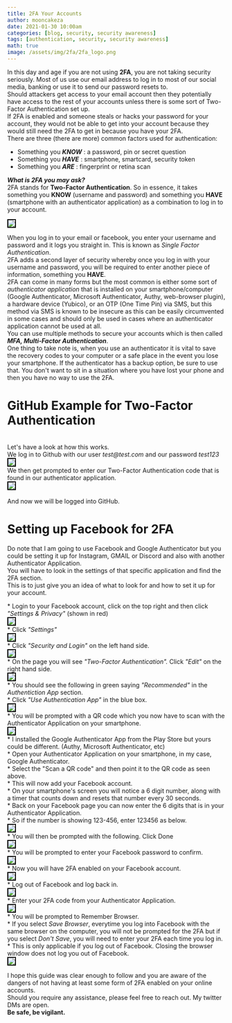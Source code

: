 ```yaml
---
title: 2FA Your Accounts
author: mooncakeza
date: 2021-01-30 10:00am
categories: [blog, security, security awareness]
tags: [authentication, security, security awareness]
math: true
image: /assets/img/2fa/2fa_logo.png
---
```


In this day and age if you are not using <b>2FA</b>, you are not taking security seriously. Most of us use our email address to log in to most of our social media, banking or use it to send our password resets to.
<br>
Should attackers get access to your email account then they potentially have access to the rest of your accounts unless there is some sort of Two-Factor Authentication set up.
<br>
If 2FA is enabled and someone steals or hacks your password for your account, they would not be able to get into your account because they would still need the 2FA to get in because you have your 2FA.
<br>
There are three (there are more) common factors used for authentication:
<br>
<ul>
<li> Something you <b><i>KNOW</i></b> : a password, pin or secret question</li>
<li> Something you <b><i>HAVE</i></b> : smartphone, smartcard, security token</li>
<li> Something you <b><i>ARE</i></b> : fingerprint or retina scan</li>
</ul>
<p>
<b><i>What is 2FA you may ask?</i></b>
<br>
2FA stands for <b>Two-Factor Authentication</b>. So in essence, it takes something you <b>KNOW</b> (username and password) and something you <b>HAVE</b> (smartphone with an authenticator application) as a combination to log in to your account.
</p>
<img src="/assets/img/2fa/2fa_steps.png" style="border:2px solid black">
<p>
When you log in to your email or facebook, you enter your username and password and it logs you straight in. This is known as <i>Single Factor Authentication</i>.
<br>
2FA adds a second layer of security whereby once you log in with your username and password, you will be required to enter another piece of information, something you <b>HAVE</b>.
<br>
2FA can come in many forms but the most common is either some sort of <i>authenticator application</i> that is installed on your smartphone/computer (Google Authenticator, Microsoft Authenticator, Authy, web-browser plugin), a hardware device (Yubico), or an OTP (One Time Pin) via SMS, but this method via SMS is known to be insecure as this can be easily circumvented in some cases and should only be used in cases where an authenticator application cannot be used at all. 
<br>
You can use multiple methods to secure your accounts which is then called <b><i>MFA, Multi-Factor Authentication</i></b>.
<br>
One thing to take note is, when you use an authenticator it is vital to save the recovery codes to your computer or a safe place in the event you lose your smartphone. If the authenticator has a backup option, be sure to use that. You don't want to sit in a situation where you have lost your phone and then you have no way to use the 2FA. 
</p>
<p>
<h1>GitHub Example for Two-Factor Authentication</h1>
<br>
Let's have a look at how this works.
<br>
We log in to Github with our user <i>test@test.com</i> and our password <i>test123</i>
<br>
<img src="/assets/img/2fa/github_signin.png" style="border:2px solid black">
<br>
We then get prompted to enter our Two-Factor Authentication code that is found in our authenticator application.
<br>
<img src="/assets/img/2fa/github_2fa.png" style="border:2px solid black">
<br><br>
And now we will be logged into GitHub.
</p>
<h1>Setting up Facebook for 2FA</h1>
<p>
Do note that I am going to use Facebook and Google Authenticator but you could be setting it up for Instagram, GMAIL or Discord and also with another Authenticator Application. 
<br>
You will have to look in the settings of that specific application and find the 2FA section. 
<br>
This is to just give you an idea of what to look for and how to set it up for your account.
</p>

<p>
* Login to your Facebook account, click on the top right and then click <i>"Settings & Privacy"</i> (shown in red)
<br>
<img src="/assets/img/2fa/facebook_settings_1.png" style="border:2px solid black">
<br>
 * Click <i>"Settings"</i>
<br>
<img src="/assets/img/2fa/facebook_settings_2.png" style="border:2px solid black">
<br>
 * Click <i>"Security and Login"</i> on the left hand side.
<br>
<img src="/assets/img/2fa/facebook_settings_3.png" style="border:2px solid black">
<br>
 * On the page you will see <i>"Two-Factor Authentication".</i> Click <i>"Edit" </i>on the right hand side.
<br>
<img src="/assets/img/2fa/facebook_settings_4.png" style="border:2px solid black">
<br>
 * You should see the following in green saying <i>"Recommended"</i> in the <i>Authentiction App</i> section.
<br>
 * Click <i>"Use Authentication App" </i>in the blue box.
<br>
<img src="/assets/img/2fa/facebook_settings_5.png" style="border:2px solid black">
<br>
 * You will be prompted with a QR code which you now have to scan with the Authenticator Application on your smartphone.
<br>
<img src="/assets/img/2fa/facebook_settings_6.png" style="border:2px solid black">
<br>
 * I installed the Google Authenticator App from the Play Store but yours could be different. (Authy, Microsoft Authenticator, etc)
<br>
 * Open your Authenticator Application on your smartphone, in my case, Google Authenticator.
<br>
 * Select the "Scan a QR code" and then point it to the QR code as seen above.
<br> 
 * This will now add your Facebook account.
<br>
 * On your smartphone's screen you will notice a 6 digit number, along with a timer that counts down and resets that number every 30 seconds.
<br>
 * Back on your Facebook page you can now enter the 6 digits that is in your Authenticator Application. 
<br>
 * So if the number is showing 123-456, enter 123456 as below.
<br>
<img src="/assets/img/2fa/facebook_settings_7.png" style="border:2px solid black">
<br>
 * You will then be prompted with the following. Click Done
<br>
<img src="/assets/img/2fa/facebook_settings_8.png" style="border:2px solid black">
<br>
 * You will be prompted to enter your Facebook password to confirm.
<br>
<img src="/assets/img/2fa/facebook_settings_9.png" style="border:2px solid black">
<br>
 * Now you will have 2FA enabled on your Facebook account.
<br>
<img src="/assets/img/2fa/facebook_settings_10.png" style="border:2px solid black">
<br>
 * Log out of Facebook and log back in.
<br>
<img src="/assets/img/2fa/facebook_settings_11.png" style="border:2px solid black">
<br>
 * Enter your 2FA code from your Authenticator Application.
<br>
<img src="/assets/img/2fa/facebook_settings_12.png" style="border:2px solid black">
<br>
* You will be prompted to Remember Browser.
<br>
* If you select <i>Save Browser</i>, everytime you log into Facebook with the same browser on the computer, you will not be prompted for the 2FA but if you select <i>Don't Save</i>, you will need to enter your 2FA each time you log in. 
<br>
* This is only applicable if you log out of Facebook. Closing the browser window does not log you out of Facebook.
<br>
<img src="/assets/img/2fa/facebook_settings_13.png" style="border:2px solid black">
<br>
<p>
I hope this guide was clear enough to follow and you are aware of the dangers of not having at least some form of 2FA enabled on your online accounts.
<br>
Should you require any assistance, please feel free to reach out. My twitter DMs are open.
<br>
<b>Be safe, be vigilant.<b>
